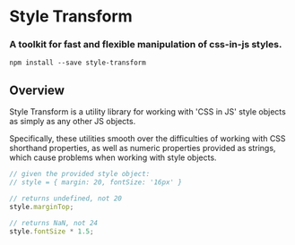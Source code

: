# Style Transform

### A toolkit for fast and flexible manipulation of css-in-js styles.

```
npm install --save style-transform
```

## Overview

Style Transform is a utility library for working with 'CSS in JS' style objects as simply as any other JS objects.

Specifically, these utilities smooth over the difficulties of working with CSS shorthand properties, as well as numeric properties provided as strings, which cause problems when working with style objects.

```js
// given the provided style object:
// style = { margin: 20, fontSize: '16px' }

// returns undefined, not 20
style.marginTop;

// returns NaN, not 24
style.fontSize * 1.5;
```
